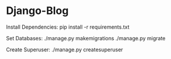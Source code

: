 # Django-Blog

Install Dependencies:
  pip install -r requirements.txt
  
Set Databases:
  ./manage.py makemigrations
  ./manage.py migrate
 
Create Superuser:
  ./manage.py createsuperuser
